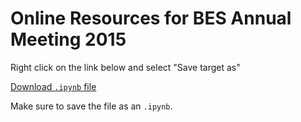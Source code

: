 # Online Resources for BES Annual Meeting 2015

Right click on the link below and select "Save target as"

[Download `.ipynb` file](https://raw.githubusercontent.com/BES-QSIG/BES2015/master/BES.ipynb)

Make sure to save the file as an `.ipynb`.
